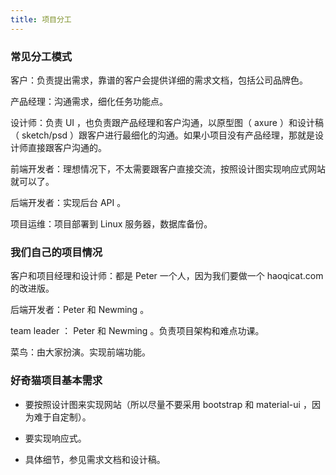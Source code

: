 ```yaml
---
title: 项目分工
---
```


### 常见分工模式

客户：负责提出需求，靠谱的客户会提供详细的需求文档，包括公司品牌色。

产品经理：沟通需求，细化任务功能点。

设计师：负责 UI ，也负责跟产品经理和客户沟通，以原型图（ axure ）和设计稿（ sketch/psd ）跟客户进行最细化的沟通。如果小项目没有产品经理，那就是设计师直接跟客户沟通的。

前端开发者：理想情况下，不太需要跟客户直接交流，按照设计图实现响应式网站就可以了。

后端开发者：实现后台 API 。

项目运维：项目部署到 Linux 服务器，数据库备份。

### 我们自己的项目情况

客户和项目经理和设计师：都是 Peter 一个人，因为我们要做一个 haoqicat.com 的改进版。

后端开发者：Peter 和 Newming 。

team leader ： Peter 和 Newming 。负责项目架构和难点功课。

菜鸟：由大家扮演。实现前端功能。


### 好奇猫项目基本需求

- 要按照设计图来实现网站（所以尽量不要采用 bootstrap 和 material-ui ，因为难于自定制）。

- 要实现响应式。

- 具体细节，参见需求文档和设计稿。
